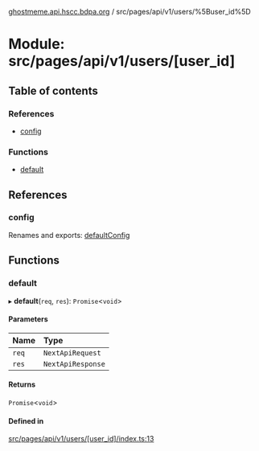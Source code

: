 [ghostmeme.api.hscc.bdpa.org](../README.md) / src/pages/api/v1/users/%5Buser_id%5D

# Module: src/pages/api/v1/users/[user\_id]

## Table of contents

### References

- [config](src_pages_api_v1_users__user_id_.md#config)

### Functions

- [default](src_pages_api_v1_users__user_id_.md#default)

## References

### config

Renames and exports: [defaultConfig](src_backend_middleware.md#defaultconfig)

## Functions

### default

▸ **default**(`req`, `res`): `Promise`<`void`\>

#### Parameters

| Name | Type |
| :------ | :------ |
| `req` | `NextApiRequest` |
| `res` | `NextApiResponse` |

#### Returns

`Promise`<`void`\>

#### Defined in

[src/pages/api/v1/users/[user_id]/index.ts:13](https://github.com/nhscc/ghostmeme.api.hscc.bdpa.org/blob/311fb73/src/pages/api/v1/users/[user_id]/index.ts#L13)
